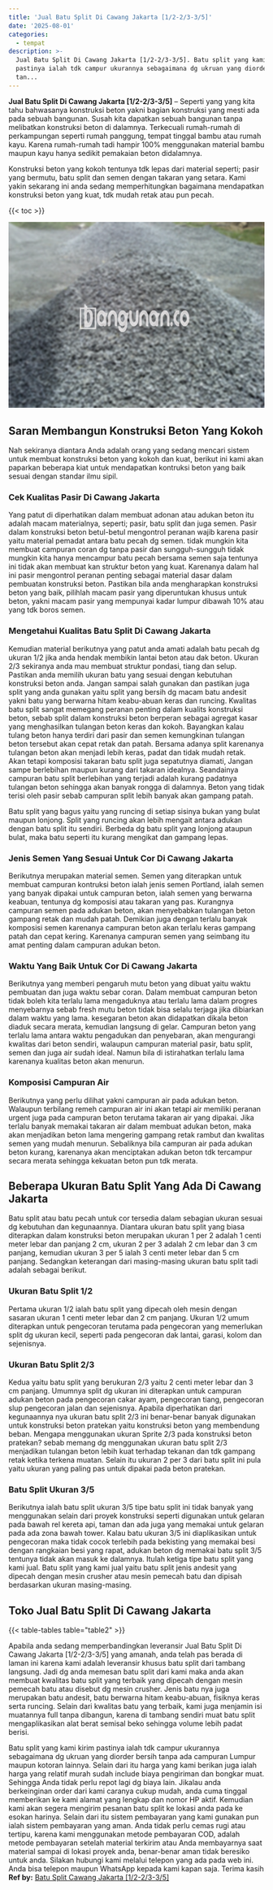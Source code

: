 ```yaml
---
title: 'Jual Batu Split Di Cawang Jakarta [1/2-2/3-3/5]'
date: '2025-08-01'
categories:
  - tempat
description: >-
  Jual Batu Split Di Cawang Jakarta [1/2-2/3-3/5]. Batu split yang kami kirim
  pastinya ialah tdk campur ukurannya sebagaimana dg ukruan yang diorder bersih
  tan...
---
```


**Jual Batu Split Di Cawang Jakarta \[1/2-2/3-3/5\]** – Seperti yang yang kita tahu bahwasanya konstruksi beton yakni bagian konstruksi yang mesti ada pada sebuah bangunan. Susah kita dapatkan sebuah bangunan tanpa melibatkan konstruksi beton di dalamnya. Terkecuali rumah-rumah di perkampungan seperti rumah panggung, tempat tinggal bambu atau rumah kayu. Karena rumah-rumah tadi hampir 100% menggunakan material bambu maupun kayu hanya sedikit pemakaian beton didalamnya.

Konstruksi beton yang kokoh tentunya tdk lepas dari material seperti; pasir yang bermutu, batu split dan semen dengan takaran yang setara. Kami yakin sekarang ini anda sedang memperhitungkan bagaimana mendapatkan konstruksi beton yang kuat, tdk mudah retak atau pun pecah.

{{< toc >}}

![Jual Batu Split Di Cawang Jakarta [1/2-2/3-3/5]](/images/jual-batu-split-16.png)

## Saran Membangun Konstruksi Beton Yang Kokoh

Nah sekiranya diantara Anda adalah orang yang sedang mencari sistem untuk membuat konstruksi beton yang kokoh dan kuat, berikut ini kami akan paparkan beberapa kiat untuk mendapatkan kontruksi beton yang baik sesuai dengan standar ilmu sipil.

### Cek Kualitas Pasir Di Cawang Jakarta

Yang patut di diperhatikan dalam membuat adonan atau adukan beton itu adalah macam materialnya, seperti; pasir, batu split dan juga semen. Pasir dalam konstruksi beton betul-betul mengontrol peranan wajib karena pasir yaitu material pemadat antara batu pecah dg semen. tidak mungkin kita membuat campuran coran dg tanpa pasir dan sungguh-sungguh tidak mungkin kita hanya mencampur batu pecah bersama semen saja tentunya ini tidak akan membuat kan struktur beton yang kuat. Karenanya dalam hal ini pasir mengontrol peranan penting sebagai material dasar dalam pembuatan konstruksi beton. Pastikan bila anda mengharapkan konstruksi beton yang baik, pilihlah macam pasir yang diperuntukan khusus untuk beton, yakni macam pasir yang mempunyai kadar lumpur dibawah 10% atau yang tdk boros semen.

### Mengetahui Kualitas Batu Split Di Cawang Jakarta

Kemudian material berikutnya yang patut anda amati adalah batu pecah dg ukuran 1/2 jika anda hendak membikin lantai beton atau dak beton. Ukuran 2/3 sekiranya anda mau membuat struktur pondasi, tiang dan selup. Pastikan anda memilih ukuran batu yang sesuai dengan kebutuhan konstruksi beton anda. Jangan sampai salah gunakan dan pastikan juga split yang anda gunakan yaitu split yang bersih dg macam batu andesit yakni batu yang berwarna hitam keabu-abuan keras dan runcing. Kwalitas batu split sangat memegang peranan penting dalam kualits konstruksi beton, sebab split dalam konstruksi beton berperan sebagai agregat kasar yang menghasilkan tulangan beton keras dan kokoh. Bayangkan kalau tulang beton hanya terdiri dari pasir dan semen kemungkinan tulangan beton tersebut akan cepat retak dan patah. Bersama adanya split karenanya tulangan beton akan menjadi lebih keras, padat dan tidak mudah retak. Akan tetapi komposisi takaran batu split juga sepatutnya diamati, Jangan sampe berlebihan maupun kurang dari takaran idealnya. Seandainya campuran batu split berlebihan yang terjadi adalah kurang padatnya tulangan beton sehingga akan banyak rongga di dalamnya. Beton yang tidak terisi oleh pasir sebab campuran split lebih banyak akan gampang patah.

Batu split yang bagus yaitu yang runcing di setiap sisinya bukan yang bulat maupun lonjong. Split yang runcing akan lebih mengait antara adukan dengan batu split itu sendiri. Berbeda dg batu split yang lonjong ataupun bulat, maka batu seperti itu kurang mengikat dan gampang lepas.

### Jenis Semen Yang Sesuai Untuk Cor Di Cawang Jakarta

Berikutnya merupakan material semen. Semen yang diterapkan untuk membuat campuran kontruksi beton ialah jenis semen Portland, ialah semen yang banyak dipakai untuk campuran beton, ialah semen yang berwarna keabuan, tentunya dg komposisi atau takaran yang pas. Kurangnya campuran semen pada adukan beton, akan menyebabkan tulangan beton gampang retak dan mudah patah. Demikian juga dengan terlalu banyak komposisi semen karenanya campuran beton akan terlalu keras gampang patah dan cepat kering. Karenanya campuran semen yang seimbang itu amat penting dalam campuran adukan beton.

### Waktu Yang Baik Untuk Cor Di Cawang Jakarta

Berikutnya yang memberi pengaruh mutu beton yang dibuat yaitu waktu pembuatan dan juga waktu sebar coran. Dalam membuat campuran beton tidak boleh kita terlalu lama mengaduknya atau terlalu lama dalam progres menyebarnya sebab fresh mutu beton tidak bisa selalu terjaga jika dibiarkan dalam waktu yang lama. kesegaran beton akan didapatkan dikala beton diaduk secara merata, kemudian langsung di gelar. Campuran beton yang terlalu lama antara waktu pengadukan dan penyebaran, akan mengurangi kwalitas dari beton sendiri, walaupun campuran material pasir, batu split, semen dan juga air sudah ideal. Namun bila di istirahatkan terlalu lama karenanya kualitas beton akan menurun.

### Komposisi Campuran Air

Berikutnya yang perlu dilihat yakni campuran air pada adukan beton. Walaupun terbilang remeh campuran air ini akan tetapi air memiliki peranan urgent juga pada campuran beton terutama takaran air yang dipakai. Jika terlalu banyak memakai takaran air dalam membuat adukan beton, maka akan menjadikan beton lama mengering gampang retak rambut dan kwalitas semen yang mudah menurun. Sebaliknya bila campuran air pada adukan beton kurang, karenanya akan menciptakan adukan beton tdk tercampur secara merata sehingga kekuatan beton pun tdk merata.

## Beberapa Ukuran Batu Split Yang Ada Di Cawang Jakarta

Batu split atau batu pecah untuk cor tersedia dalam sebagian ukuran sesuai dg kebutuhan dan kegunaannya. Diantara ukuran batu split yang biasa diterapkan dalam konstruksi beton merupakan ukuran 1 per 2 adalah 1 centi meter lebar dan panjang 2 cm, ukuran 2 per 3 adalah 2 cm lebar dan 3 cm panjang, kemudian ukuran 3 per 5 ialah 3 centi meter lebar dan 5 cm panjang. Sedangkan keterangan dari masing-masing ukuran batu split tadi adalah sebagai berikut.

### Ukuran Batu Split 1/2

Pertama ukuran 1/2 ialah batu split yang dipecah oleh mesin dengan sasaran ukuran 1 centi meter lebar dan 2 cm panjang. Ukuran 1/2 umum diterapkan untuk pengecoran terutama pada pengecoran yang memerlukan split dg ukuran kecil, seperti pada pengecoran dak lantai, garasi, kolom dan sejenisnya.

### Ukuran Batu Split 2/3

Kedua yaitu batu split yang berukuran 2/3 yaitu 2 centi meter lebar dan 3 cm panjang. Umumnya split dg ukuran ini diterapkan untuk campuran adukan beton pada pengecoran cakar ayam, pengecoran tiang, pengecoran slup pengecoran jalan dan sejenisnya. Apabila diperhatikan dari kegunaannya nya ukuran batu split 2/3 ini benar-benar banyak digunakan untuk konstruksi beton pratekan yaitu konstruksi beton yang membendung beban. Mengapa menggunakan ukuran Sprite 2/3 pada konstruksi beton pratekan? sebab memang dg menggunakan ukuran batu split 2/3 menjadikan tulangan beton lebih kuat terhadap tekanan dan tdk gampang retak ketika terkena muatan. Selain itu ukuran 2 per 3 dari batu split ini pula yaitu ukuran yang paling pas untuk dipakai pada beton pratekan.

### Batu Split Ukuran 3/5

Berikutnya ialah batu split ukuran 3/5 tipe batu split ini tidak banyak yang menggunakan selain dari proyek konstruksi seperti digunakan untuk gelaran pada bawah rel kereta api, taman dan ada juga yang memakai untuk gelaran pada ada zona bawah tower. Kalau batu ukuran 3/5 ini diaplikasikan untuk pengecoran maka tidak cocok terlebih pada bekisting yang memakai besi dengan rangkaian besi yang rapat, adukan beton dg memakai batu split 3/5 tentunya tidak akan masuk ke dalamnya. Itulah ketiga tipe batu split yang kami jual. Batu split yang kami jual yaitu batu split jenis andesit yang dipecah dengan mesin crusher atau mesin pemecah batu dan dipisah berdasarkan ukuran masing-masing.

## Toko Jual Batu Split Di Cawang Jakarta

{{< table-tables table="table2" >}}

Apabila anda sedang memperbandingkan leveransir Jual Batu Split Di Cawang Jakarta \[1/2-2/3-3/5\] yang amanah, anda telah pas berada di laman ini karena kami adalah leveransir khusus batu split dari tambang langsung. Jadi dg anda memesan batu split dari kami maka anda akan membuat kwalitas batu split yang terbaik yang dipecah dengan mesin pemecah batu atau disebut dg mesin crusher. Jenis batu nya juga merupakan batu andesit, batu berwarna hitam keabu-abuan, fisiknya keras serta runcing. Selain dari kwalitas batu yang terbaik, kami juga menjamin isi muatannya full tanpa dibangun, karena di tambang sendiri muat batu split mengaplikasikan alat berat semisal beko sehingga volume lebih padat berisi.

Batu split yang kami kirim pastinya ialah tdk campur ukurannya sebagaimana dg ukruan yang diorder bersih tanpa ada campuran Lumpur maupun kotoran lainnya. Selain dari itu harga yang kami berikan juga ialah harga yang relatif murah sudah include biaya pengiriman dan bongkar muat. Sehingga Anda tidak perlu repot lagi dg biaya lain. Jikalau anda berkeinginan order dari kami caranya cukup mudah, anda cuma tinggal memberikan ke kami alamat yang lengkap dan nomor HP aktif. Kemudian kami akan segera mengirim pesanan batu split ke lokasi anda pada ke esokan harinya. Selain dari itu sistem pembayaran yang kami gunakan pun ialah sistem pembayaran yang aman. Anda tidak perlu cemas rugi atau tertipu, karena kami menggunakan metode pembayaran COD, adalah metode pembayaran setelah material terkirim atau Anda membayarnya saat material sampai di lokasi proyek anda, benar-benar aman tidak beresiko untuk anda. Silakan hubungi kami melalui telepon yang ada pada web ini. Anda bisa telepon maupun WhatsApp kepada kami kapan saja. Terima kasih
**Ref by:** [Batu Split Cawang Jakarta [1/2-2/3-3/5]](https://id.wikipedia.org/wiki/Batu)
